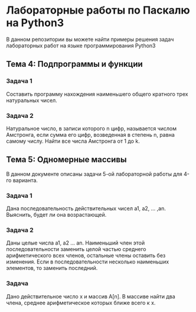 # Лабораторные работы по Паскалю на Python3
В данном репозитории вы можете найти примеры решения задач лабораторных работ на языке программирования Python3

## Тема 4: Подпрограммы и функции

### Задача 1
Составить программу нахождения наименьшего общего кратного трех натуральных чисел.

### Задача 2
Натуральное число, в записи которого n цифр, называется числом Амстронга, если сумма его цифр, возведенная в степень n, равна самому числу. Найти все числа Амстронга от 1 до k.


## Тема 5: Одномерные массивы
В данном документе описаны задачи 5-ой лабораторной работы для 4-го варианта.

### Задача 1
Дана последовательность действительных чисел a1, a2, ... ,an. Выяснить, будет ли она возрастающей.

### Задача 2
Даны целые числа a1, a2 ... an. Наименьший член этой последовательности заменить целой частью среднего арифметического всех членов, остальные члены оставить без изменения. Если в последовательности несколько наименьших элементов, то заменить последний.

### Задача 
Дано действительное число х и массив A[n]. В массиве найти два члена, среднее арифметическое которых ближе всего к х.